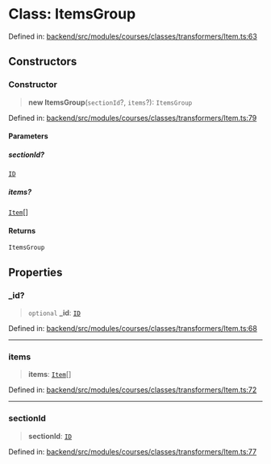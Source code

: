 # Class: ItemsGroup

Defined in: [backend/src/modules/courses/classes/transformers/Item.ts:63](https://github.com/continuousactivelearning/cal/blob/5ae0447098795fdcf3a415f0360ebe51565b6949/backend/src/modules/courses/classes/transformers/Item.ts#L63)

## Constructors

### Constructor

> **new ItemsGroup**(`sectionId`?, `items`?): `ItemsGroup`

Defined in: [backend/src/modules/courses/classes/transformers/Item.ts:79](https://github.com/continuousactivelearning/cal/blob/5ae0447098795fdcf3a415f0360ebe51565b6949/backend/src/modules/courses/classes/transformers/Item.ts#L79)

#### Parameters

##### sectionId?

[`ID`](../../../../../../shared/types/type-aliases/ID.md)

##### items?

[`Item`](Item.md)[]

#### Returns

`ItemsGroup`

## Properties

### \_id?

> `optional` **\_id**: [`ID`](../../../../../../shared/types/type-aliases/ID.md)

Defined in: [backend/src/modules/courses/classes/transformers/Item.ts:68](https://github.com/continuousactivelearning/cal/blob/5ae0447098795fdcf3a415f0360ebe51565b6949/backend/src/modules/courses/classes/transformers/Item.ts#L68)

***

### items

> **items**: [`Item`](Item.md)[]

Defined in: [backend/src/modules/courses/classes/transformers/Item.ts:72](https://github.com/continuousactivelearning/cal/blob/5ae0447098795fdcf3a415f0360ebe51565b6949/backend/src/modules/courses/classes/transformers/Item.ts#L72)

***

### sectionId

> **sectionId**: [`ID`](../../../../../../shared/types/type-aliases/ID.md)

Defined in: [backend/src/modules/courses/classes/transformers/Item.ts:77](https://github.com/continuousactivelearning/cal/blob/5ae0447098795fdcf3a415f0360ebe51565b6949/backend/src/modules/courses/classes/transformers/Item.ts#L77)
